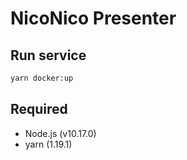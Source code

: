 # NicoNico Presenter

## Run service

```sh
yarn docker:up
```

## Required

* Node.js (v10.17.0)
* yarn (1.19.1)
